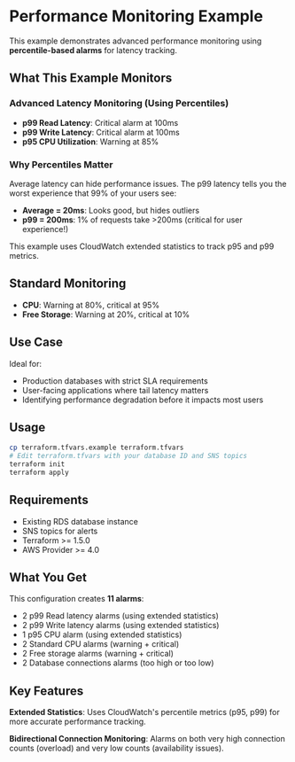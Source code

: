# Performance Monitoring Example

This example demonstrates advanced performance monitoring using **percentile-based alarms** for latency tracking.

## What This Example Monitors

### Advanced Latency Monitoring (Using Percentiles)
- **p99 Read Latency**: Critical alarm at 100ms
- **p99 Write Latency**: Critical alarm at 100ms
- **p95 CPU Utilization**: Warning at 85%

### Why Percentiles Matter

Average latency can hide performance issues. The p99 latency tells you the worst experience that 99% of your users see:
- **Average = 20ms**: Looks good, but hides outliers
- **p99 = 200ms**: 1% of requests take >200ms (critical for user experience!)

This example uses CloudWatch extended statistics to track p95 and p99 metrics.

## Standard Monitoring
- **CPU**: Warning at 80%, critical at 95%
- **Free Storage**: Warning at 20%, critical at 10%

## Use Case

Ideal for:
- Production databases with strict SLA requirements
- User-facing applications where tail latency matters
- Identifying performance degradation before it impacts most users

## Usage

```bash
cp terraform.tfvars.example terraform.tfvars
# Edit terraform.tfvars with your database ID and SNS topics
terraform init
terraform apply
```

## Requirements

- Existing RDS database instance
- SNS topics for alerts
- Terraform >= 1.5.0
- AWS Provider >= 4.0

## What You Get

This configuration creates **11 alarms**:
- 2 p99 Read latency alarms (using extended statistics)
- 2 p99 Write latency alarms (using extended statistics)
- 1 p95 CPU alarm (using extended statistics)
- 2 Standard CPU alarms (warning + critical)
- 2 Free storage alarms (warning + critical)
- 2 Database connections alarms (too high or too low)

## Key Features

**Extended Statistics**: Uses CloudWatch's percentile metrics (p95, p99) for more accurate performance tracking.

**Bidirectional Connection Monitoring**: Alarms on both very high connection counts (overload) and very low counts (availability issues).
